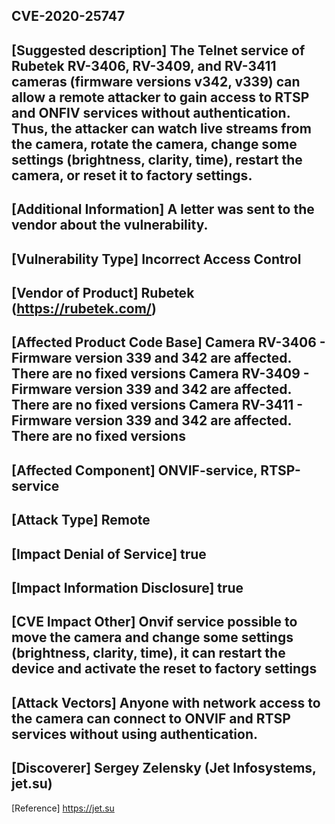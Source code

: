 ## CVE-2020-25747

[Suggested description]
The Telnet service of Rubetek RV-3406, RV-3409, and
RV-3411 cameras (firmware versions v342, v339) can allow a remote
attacker to gain access to RTSP and ONFIV services without
authentication. Thus, the attacker can watch live streams from the
camera, rotate the camera, change some settings (brightness, clarity,
time), restart the camera, or reset it to factory
settings.
------------------------------------------
[Additional Information]
A letter was sent to the vendor about the vulnerability.
------------------------------------------
[Vulnerability Type]
Incorrect Access Control
------------------------------------------
[Vendor of Product]
Rubetek (https://rubetek.com/)
------------------------------------------
[Affected Product Code Base]
Camera RV-3406 - Firmware version 339 and 342 are affected. There are no fixed versions
Camera RV-3409 - Firmware version 339 and 342 are affected. There are no fixed versions
Camera RV-3411 - Firmware version 339 and 342 are affected. There are no fixed versions
------------------------------------------
[Affected Component]
ONVIF-service, RTSP-service
------------------------------------------
[Attack Type]
Remote
------------------------------------------
[Impact Denial of Service]
true
------------------------------------------
[Impact Information Disclosure]
true
------------------------------------------
[CVE Impact Other]
Onvif service possible to move the camera and change some settings (brightness, clarity, time), it can restart the device and activate the reset to factory settings
------------------------------------------
[Attack Vectors]
Anyone with network access to the camera can connect to ONVIF and RTSP services without using authentication.
------------------------------------------
[Discoverer]
Sergey Zelensky (Jet Infosystems, jet.su)
------------------------------------------
[Reference]
https://jet.su
